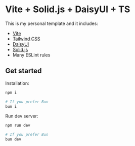 # Vite + Solid.js + DaisyUI + TS

This is my personal template and it includes:

- [Vite](https://vitejs.dev)
- [Tailwind CSS](https://tailwindcss.com)
- [DaisyUI](https://daisyui.com)
- [Solid.js](https://solidjs.com)
- Many ESLint rules

## Get started

Installation:

```bash
npm i

# If you prefer Bun
bun i
```

Run dev server:

```bash
npm run dev

# If you prefer Bun
bun dev
```
